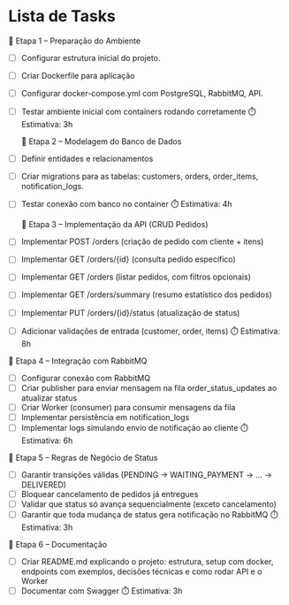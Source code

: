 # Lista de Tasks

📌 Etapa 1 – Preparação do Ambiente

- [ ] Configurar estrutura inicial do projeto.
- [ ] Criar Dockerfile para aplicação
- [ ] Configurar docker-compose.yml com PostgreSQL, RabbitMQ, API.
- [ ] Testar ambiente inicial com containers rodando corretamente
      ⏱️ Estimativa: 3h

  📌 Etapa 2 – Modelagem do Banco de Dados

- [ ] Definir entidades e relacionamentos
- [ ] Criar migrations para as tabelas: customers, orders, order_items, notification_logs.
- [ ] Testar conexão com banco no container
      ⏱️ Estimativa: 4h

  📌 Etapa 3 – Implementação da API (CRUD Pedidos)

- [ ] Implementar POST /orders (criação de pedido com cliente + itens)
- [ ] Implementar GET /orders/{id} (consulta pedido específico)
- [ ] Implementar GET /orders (listar pedidos, com filtros opcionais)
- [ ] Implementar GET /orders/summary (resumo estatístico dos pedidos)
- [ ] Implementar PUT /orders/{id}/status (atualização de status)
- [ ] Adicionar validações de entrada (customer, order, items)
      ⏱️ Estimativa: 8h

📌 Etapa 4 – Integração com RabbitMQ

- [ ] Configurar conexão com RabbitMQ
- [ ] Criar publisher para enviar mensagem na fila order_status_updates ao atualizar status
- [ ] Criar Worker (consumer) para consumir mensagens da fila
- [ ] Implementar persistência em notification_logs
- [ ] Implementar logs simulando envio de notificação ao cliente
      ⏱️ Estimativa: 6h

📌 Etapa 5 – Regras de Negócio de Status

- [ ] Garantir transições válidas (PENDING → WAITING_PAYMENT → … → DELIVERED)
- [ ] Bloquear cancelamento de pedidos já entregues
- [ ] Validar que status só avança sequencialmente (exceto cancelamento)
- [ ] Garantir que toda mudança de status gera notificação no RabbitMQ
      ⏱️ Estimativa: 3h

📌 Etapa 6 – Documentação

- [ ] Criar README.md explicando o projeto: estrutura, setup com docker, endpoints com exemplos, decisões técnicas e como rodar API e o Worker
- [ ] Documentar com Swagger
      ⏱️ Estimativa: 3h
